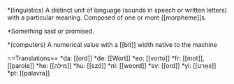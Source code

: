 *(linguistics) A distinct unit of language (sounds in speech or written letters) with a particular meaning. Composed of one or more [[morpheme]]s.

*Something said or promised.

*(computers) A numerical value with a [[bit]] width native to the machine

==Translations==
*da: [[ord]]
*de: [[Wort]]
*eo: [[vorto]]
*fr: [[mot]], [[parole]]
*he: [[מילה]]
*hu: [[szó]]
*nl: [[woord]]
*sv: [[ord]]
*yi: [[װאָרט]]
*pt: [[palavra]]